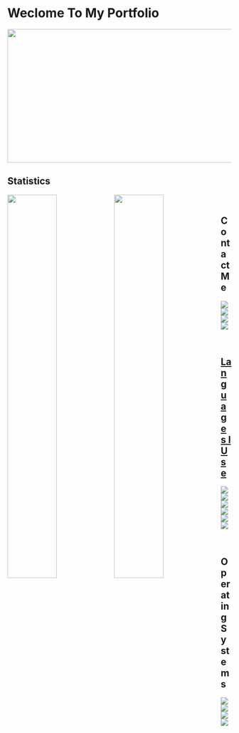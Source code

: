# Weclome To My Portfolio

<img width="1100" height="300" src="https://github.com/Nexusflipp/Nexusflipp/blob/main/header-logo.gif">


## Statistics

<img align="left" width="47%" src="https://github-readme-stats.vercel.app/api?username=nexusflipp&show_icons=true&theme=aura">
<img align="left" width="47%" src="https://github-readme-stats.vercel.app/api/top-langs/?username=nexusflipp&langs_count=6&count_private=true&layout=compact&theme=aura">

<br />

## Contact Me

<p align="left"> 
    <a href="https://discord.gg/9UXzUsvPFt" target="_blank"> <img src="https://img.shields.io/badge/Nexu$flipp-%237289DA.svg?style=for-the-badge&logo=discord&logoColor=white"/> </a>
    <a href="https://www.youtube.com/channel/UC0A0uGN-9ctDUIcCvROxhPA" target="_blank"> <img src="https://img.shields.io/badge/Nexu$flipp-%23FF0000.svg?style=for-the-badge&logo=YouTube&logoColor=white"/> </a>
    <a href="https://twitter.com/Nexusflipp" target="_blank"> <img src="https://img.shields.io/badge/Nexusflipp-%231DA1F2.svg?style=for-the-badge&logo=Twitter&logoColor=white"/> </a> 
    <a href="" target="_blank"> <img src="https://img.shields.io/badge/Reddit-FF4500?style=for-the-badge&logo=reddit&logoColor=white">
</p>



<br />

## Languages I Use

<p align="left"> 
    <a href="https://isocpp.org/" target="_blank"> <img src="https://img.shields.io/badge/c++-%2300599C.svg?style=for-the-badge&logo=c%2B%2B&logoColor=white"/> </a>
    <a href="https://en.wikipedia.org/wiki/C_(programming_language)" target="_blank"> <img src="https://img.shields.io/badge/c-%2300599C.svg?style=for-the-badge&logo=c&logoColor=white"/> </a>
    <a href="https://www.w3.org/" target="_blank"> <img src="https://img.shields.io/badge/html5-%23E34F26.svg?style=for-the-badge&logo=html5&logoColor=white"/> </a> 
    <a href="https://www.w3.org/Style/CSS/" target="_blank"> <img src="https://img.shields.io/badge/css3-%231572B6.svg?style=for-the-badge&logo=css3&logoColor=white"/> </a> 
    <a href="https://www.lua.org/" target="_blank"> <img src="https://img.shields.io/badge/lua-%232C2D72.svg?style=for-the-badge&logo=lua&logoColor=white"/> </a> 
    <a href="https://www.php.net/" target="_blank"> <img src="https://img.shields.io/badge/php-%23777BB4.svg?style=for-the-badge&logo=php&logoColor=white"/> </a> 
</p>

<br />

## Operating Systems

<p align="left"> 
    <a href="https://archlinux.org/" target="_blank"> <img src="https://img.shields.io/badge/Arch%20Linux-1793D1?logo=arch-linux&logoColor=fff&style=for-the-badge"/> </a>
    <a href="https://www.microsoft.com/en-us/windows" target="_blank"> <img src="https://img.shields.io/badge/Windows-0078D6?style=for-the-badge&logo=windows&logoColor=white"/> </a>
    <a href="https://www.redhat.com/en" target="_blank"> <img src="https://img.shields.io/badge/Red%20Hat-EE0000?style=for-the-badge&logo=redhat&logoColor=white"/> </a> 
    <a href="https://www.debian.org/" target="_blank"> <img src="https://img.shields.io/badge/Debian-D70A53?style=for-the-badge&logo=debian&logoColor=white">
</p>
